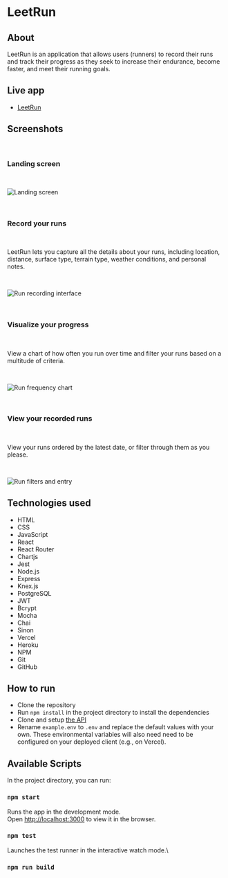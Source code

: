 # LeetRun

## About

LeetRun is an application that allows users (runners) to record their runs and track their progress as they seek to increase their endurance, become faster, and meet their running goals.

## Live app

- [LeetRun]("http://leetrun-client.vercel.app/")

## Screenshots
<br />

### Landing screen
<br />

![Landing screen](src/images/landing-page.png)

<br />

### Record your runs
<br />

LeetRun lets you capture all the details about your runs, including location, distance, surface type, terrain type, weather conditions, and personal notes.

<br />

![Run recording interface](src/images/run-recording-interface.png)

<br />

### Visualize your progress
<br />

View a chart of how often you run over time and filter your runs based on a multitude of criteria.

<br />

![Run frequency chart](src/images/track-your-progress1.png)

<br />

### View your recorded runs
<br />

View your runs ordered by the latest date, or filter through them as you please.

<br />

![Run filters and entry](src/images/track-your-progress2.png)


## Technologies used

- HTML
- CSS
- JavaScript
- React
- React Router
- Chartjs
- Jest
- Node.js
- Express
- Knex.js
- PostgreSQL
- JWT
- Bcrypt
- Mocha
- Chai
- Sinon
- Vercel
- Heroku
- NPM
- Git
- GitHub

## How to run
- Clone the repository
- Run `npm install` in the project directory to install the dependencies
- Clone and setup [the API](https://github.com/bradrivenburgh/leetrun-api)
- Rename `example.env` to `.env` and replace the default values with your own.  These environmental variables will also need need to be configured on your deployed client (e.g., on Vercel).

## Available Scripts

In the project directory, you can run:

### `npm start`

Runs the app in the development mode.\
Open [http://localhost:3000](http://localhost:3000) to view it in the browser.

### `npm test`

Launches the test runner in the interactive watch mode.\

### `npm run build`
